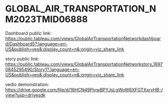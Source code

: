 # GLOBAL_AIR_TRANSPORTATION_NM2023TMID06888

Dashboard public link:  https://public.tableau.com/views/GlobalAirTransportationNetworkdashboard/Dashboard5?:language=en-US&publish=yes&:display_count=n&:origin=viz_share_link

story public link: https://public.tableau.com/views/GlobalAirTransportationNetworkstory_16970845295490/Story1?:language=en-US&publish=yes&:display_count=n&:origin=viz_share_link

vedio demonstration: https://drive.google.com/file/d/16HCN49PiywBPYJsLgWoW6XFGTXxrvHB-/view?usp=drivesdk
